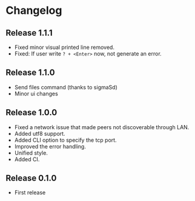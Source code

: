 # Changelog

## Release 1.1.1
- Fixed minor visual printed line removed.
- Fixed: If user write `? + <Enter>` now, not generate an error.

## Release 1.1.0
- Send files command (thanks to sigmaSd)
- Minor ui changes

## Release 1.0.0
- Fixed a network issue that made peers not discoverable through LAN.
- Added utf8 support.
- Added CLI option to specify the tcp port.
- Improved the error handling.
- Unified style.
- Added CI.

## Release 0.1.0
- First release
